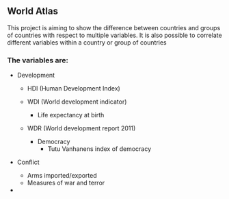 ## World Atlas
This project is aiming to show the difference between countries and groups of countries with respect to multiple variables.
It is also possible to correlate different variables within a country or group of countries

### The variables are:
- Development
  - HDI (Human Development Index)
  - WDI (World development indicator)
    - Life expectancy at birth

  - WDR (World development report 2011)
    - Democracy
      - Tutu Vanhanens index of democracy

- Conflict
  - Arms imported/exported
  - Measures of war and terror
-
